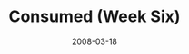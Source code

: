 ---
layout: music 
title: "Consumed (Week Six)"
series: "Consumed"
date: 2008-03-18 
description: "Generous communities change the world. This week we're each making the commitment to live more generously."
audio: "http://s3.amazonaws.com/crossroadsaudiomessages/Consumed_6_03-16-08_Tome_webaudio.mp3"
audio-duration: "44:08"
src: "http://www.crossroads.net/players/media/mediumHz/consumed225.jpg"
---